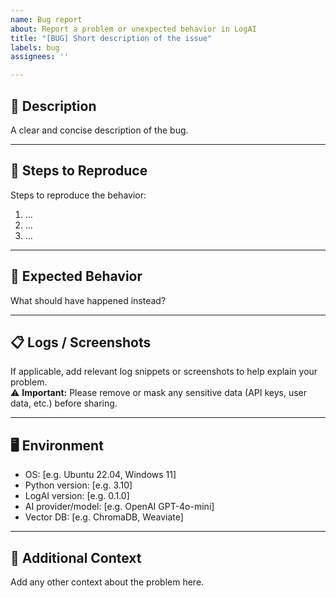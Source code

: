 ```yaml
---
name: Bug report
about: Report a problem or unexpected behavior in LogAI
title: "[BUG] Short description of the issue"
labels: bug
assignees: ''

---
```


## 🐛 Description
A clear and concise description of the bug.

---

## 🔄 Steps to Reproduce
Steps to reproduce the behavior:
1. ...
2. ...
3. ...

---

## 📌 Expected Behavior
What should have happened instead?

---

## 📋 Logs / Screenshots
If applicable, add relevant log snippets or screenshots to help explain your problem.  
⚠️ **Important:** Please remove or mask any sensitive data (API keys, user data, etc.) before sharing.

---

## 🖥 Environment
- OS: [e.g. Ubuntu 22.04, Windows 11]
- Python version: [e.g. 3.10]
- LogAI version: [e.g. 0.1.0]
- AI provider/model: [e.g. OpenAI GPT-4o-mini]
- Vector DB: [e.g. ChromaDB, Weaviate]

---

## 📎 Additional Context
Add any other context about the problem here.
